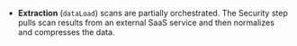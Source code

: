 * **Extraction** (`dataLoad`) scans are partially orchestrated. The Security step pulls scan results from an external SaaS service and then normalizes and compresses the data.